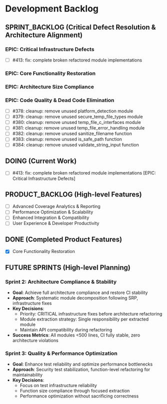 # Development Backlog

## SPRINT_BACKLOG (Critical Defect Resolution & Architecture Alignment)

### EPIC: Critical Infrastructure Defects
- [ ] #413: fix: complete broken refactored module implementations

### EPIC: Core Functionality Restoration

### EPIC: Architecture Size Compliance

### EPIC: Code Quality & Dead Code Elimination
- [ ] #378: cleanup: remove unused platform_detection module
- [ ] #379: cleanup: remove unused secure_temp_file_types module
- [ ] #380: cleanup: remove unused temp_file_c_interfaces module
- [ ] #381: cleanup: remove unused temp_file_error_handling module
- [ ] #382: cleanup: remove unused sanitize_filename function
- [ ] #383: cleanup: remove unused is_safe_path function
- [ ] #384: cleanup: remove unused validate_string_input function

## DOING (Current Work)
- [ ] #413: fix: complete broken refactored module implementations [EPIC: Critical Infrastructure Defects]

## PRODUCT_BACKLOG (High-level Features)
- [ ] Advanced Coverage Analytics & Reporting
- [ ] Performance Optimization & Scalability  
- [ ] Enhanced Integration & Compatibility
- [ ] User Experience & Developer Productivity

## DONE (Completed Product Features)
- [x] Core Functionality Restoration

## FUTURE SPRINTS (High-level Planning)

### Sprint 2: Architecture Compliance & Stability
- **Goal**: Achieve full architecture compliance and restore CI stability
- **Approach**: Systematic module decomposition following SRP, infrastructure fixes
- **Key Decisions**: 
  - Priority: CRITICAL infrastructure fixes before architecture refactoring
  - Module extraction strategy: Single responsibility per extracted module
  - Maintain API compatibility during refactoring
- **Success Metrics**: All modules <500 lines, CI fully stable, zero architecture violations

### Sprint 3: Quality & Performance Optimization  
- **Goal**: Enhance test reliability and optimize performance bottlenecks
- **Approach**: Security test stabilization, function-level refactoring for maintainability
- **Key Decisions**:
  - Focus on test infrastructure reliability
  - Function size compliance through focused extraction
  - Performance optimization without sacrificing correctness